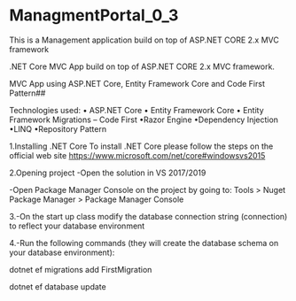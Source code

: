 # ManagmentPortal_0_3
This is a Management application build on top of ASP.NET CORE 2.x MVC framework


.NET Core MVC App build on top of ASP.NET CORE 2.x MVC framework.

MVC App using ASP.NET Core, Entity Framework Core and Code First Pattern##

Technologies used: •	ASP.NET Core •	Entity Framework Core •	Entity Framework Migrations – Code First •Razor Engine •Dependency Injection •LINQ •Repository Pattern

1.Installing .NET Core To install .NET Core please follow the steps on the official web site https://www.microsoft.com/net/core#windowsvs2015

2.Opening project -Open the solution in VS 2017/2019

-Open Package Manager Console on the project by going to: Tools > Nuget Package Manager > Package Manager Console

3.-On the start up class modify the database connection string (connection) to reflect your database environment

4.-Run the following commands (they will create the database schema on your database environment):

dotnet ef migrations add FirstMigration

dotnet ef database update
